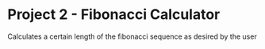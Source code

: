 # Project 2 - Fibonacci Calculator
Calculates a certain length of the fibonacci sequence as desired by the user
